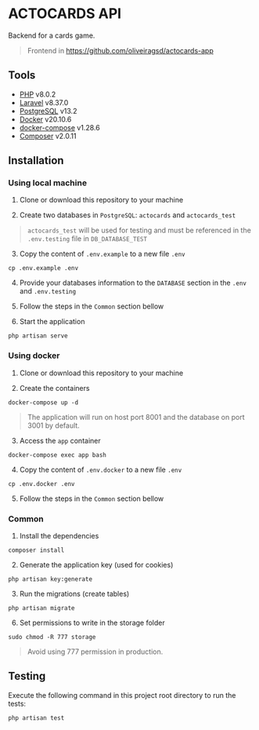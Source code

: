 # ACTOCARDS API

Backend for a cards game.

> Frontend in https://github.com/oliveiragsd/actocards-app

## Tools
* [PHP](https://www.php.net/) v8.0.2
* [Laravel](https://laravel.com/) v8.37.0
* [PostgreSQL](https://www.postgresql.org/) v13.2
* [Docker](https://www.docker.com/) v20.10.6
* [docker-compose](https://docs.docker.com/compose/) v1.28.6
* [Composer](https://getcomposer.org/) v2.0.11

## Installation

### Using local machine

1. Clone or download this repository to your machine

2. Create two databases in `PostgreSQL`: `actocards` and `actocards_test`

> `actocards_test` will be used for testing and must be referenced in the `.env.testing` file in `DB_DATABASE_TEST`

3. Copy the content of `.env.example` to a new file `.env`

```console
cp .env.example .env
```

4. Provide your databases information to the `DATABASE` section in the `.env` and `.env.testing`

5. Follow the steps in the `Common` section bellow

6. Start the application

```console
php artisan serve
```

### Using docker

1. Clone or download this repository to your machine

2. Create the containers

```console
docker-compose up -d
```

> The application will run on host port 8001 and the database on port 3001 by default.

3. Access the `app` container

```console
docker-compose exec app bash
```

4. Copy the content of `.env.docker` to a new file `.env`

```console
cp .env.docker .env
```

5. Follow the steps in the `Common` section bellow

### Common

1. Install the dependencies

```console
composer install
```

2. Generate the application key (used for cookies)

```console
php artisan key:generate
```

3. Run the migrations (create tables)

```console
php artisan migrate
```

6. Set permissions to write in the storage folder

```console
sudo chmod -R 777 storage
```

> Avoid using 777 permission in production.

## Testing

Execute the following command in this project root directory to run the tests:

```console
php artisan test
```
